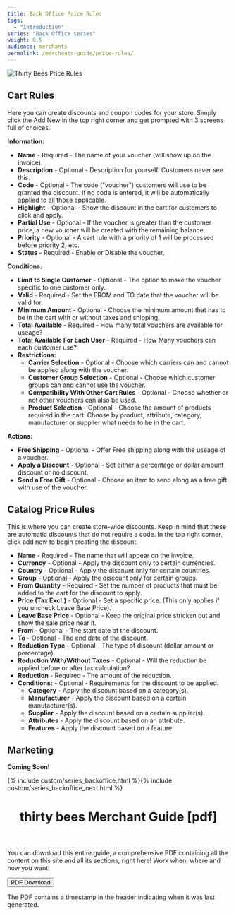 ```yaml
---
title: Back Office Price Rules
tags:
  - "Introduction"
series: "Back Office series"
weight: 0.5
audience: merchants
permalink: /merchants-guide/price-rules/
---
```


![Thirty Bees Price Rules]({{baseurl}}/thirtybees/images/merchants-guide/price-rules.jpg  "Thirty Bees Price Rules")

## Cart Rules

Here you can create discounts and coupon codes for your store.  Simply click the Add New in the top right corner and get prompted with 3 screens full of choices.

**Information:**

- **Name** - Required - The name of your voucher (will show up on the invoice).
- **Description** - Optional - Description for yourself.  Customers never see this.
- **Code** - Optional - The code ("voucher") customers will use to be granted the discount.  If no code is entered, it will be automatically applied to all those applicable.
- **Highlight** - Optional - Show the discount in the cart for customers to click and apply.
- **Partial Use** - Optional - If the voucher is greater than the customer price, a new voucher will be created with the remaining balance.
- **Priority** - Optional - A cart rule with a priority of 1 will be processed before priority 2, etc.
- **Status** - Required - Enable or Disable the voucher.

**Conditions:**

- **Limit to Single Customer** - Optional - The option to make the voucher specific to one customer only.
- **Valid** - Required - Set the FROM and TO date that the voucher will be valid for.
- **Minimum Amount** - Optional - Choose the minimum amount that has to be in the cart with or without taxes and shipping.
- **Total Available** - Required -  How many total vouchers are available for useage?
- **Total Available For Each User** - Required - How Many vouchers can each customer use?
- **Restrictions:**
  - **Carrier Selection** - Optional - Choose which carriers can and cannot be applied along with the voucher.
  - **Customer Group Selection** - Optional - Choose which customer groups can and cannot use the voucher.
  - **Compatibility With Other Cart Rules** - Optional - Choose whether or not other vouchers can also be used.
  - **Product Selection** - Optional - Choose the amount of products required in the cart.  Choose by product, attribute, category, manufacturer or supplier what needs to be in the cart.

**Actions:**

- **Free Shipping** - Optional - Offer Free shipping along with the useage of a voucher.
- **Apply a Discount** - Optional - Set either a percentage or dollar amount discount or no discount.
- **Send a Free Gift** - Optional - Choose an item to send along as a free gift with use of the voucher.

## Catalog Price Rules

This is where you can create store-wide discounts.  Keep in mind that these are automatic discounts that do not require a code.  In the top right corner, click add new to begin creating the discount.

- **Name** - Required - The name that will appear on the invoice.
- **Currency** - Optional - Apply the discount only to certain currencies.
- **Country** - Optional - Apply the discount only for certain countries.
- **Group** - Optional - Apply the discount only for certain groups.
- **From Quantity** - Required - Set the number of products that must be added to the cart for the discount to apply.
- **Price (Tax Excl.)** - Optional - Set a specific price. (This only applies if you uncheck Leave Base Price).
- **Leave Base Price** - Optional - Keep the original price stricken out and show the sale price near it.
- **From** - Optional - The start date of the discount.
- **To** - Optional - The end date of the discount.
- **Reduction Type** - Optional - The type of discount (dollar amount or percentage).
- **Reduction With/Without Taxes** - Optional - Will the reduction be applied before or after tax calculation?
- **Reduction** - Required - The amount of the reduction.
- **Conditions:** - Optional - Requirements for the discount to be applied.
  - **Category** - Apply the discount based on a category(s).
  - **Manufacturer** - Apply the discount based on a certain manufacturer(s).
  - **Supplier** - Apply the discount based on a certain supplier(s).
  - **Attributes** - Apply the discount based on an attribute.
  - **Features** - Apply the discount based on a feature.

## Marketing

**Coming Soon!**

{% include custom/series_backoffice.html %}{% include custom/series_backoffice_next.html %}

<header class="panel panel-default>
<div class="panel-heading>
<h1 class="panel-title">
thirty bees Merchant Guide [pdf]
</h2>
</header>
</div>
<div class="panel-body">
You can download this entire guide, a comprehensive PDF containing all the content on this site and all its sections, right here!  Work when, where and how you want!

<a rel="help bookmark" target="_blank" class="noCrossRef" href="{{base}}/thirtybees/pdf/thirtybees_devdocs.pdf"><button type="button" class="btn btn-default" class="pull-right" aria-label="Left Align"><span class="glyphicon glyphicon-download-alt" aria-hidden="true"></span> PDF Download</button></a>
</div>
<footer class="panel-footer">
The PDF contains a timestamp in the header indicating when it was last generated.
</footer>
